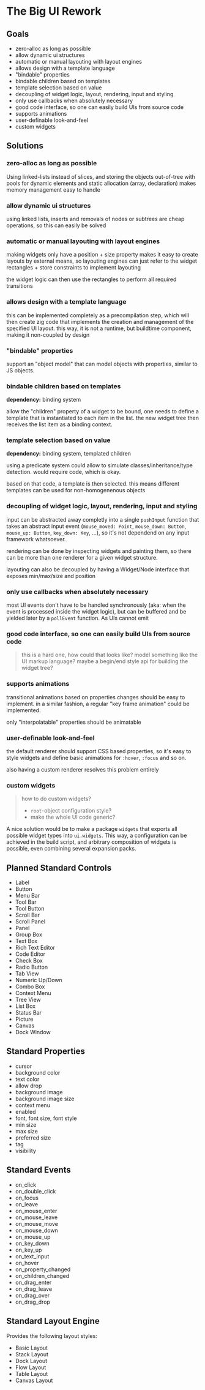 # The Big UI Rework

## Goals

- zero-alloc as long as possible
- allow dynamic ui structures
- automatic or manual layouting with layout engines
- allows design with a template language
- "bindable" properties
- bindable children based on templates
- template selection based on value
- decoupling of widget logic, layout, rendering, input and styling
- only use callbacks when absolutely necessary
- good code interface, so one can easily build UIs from source code
- supports animations
- user-definable look-and-feel
- custom widgets

## Solutions

### zero-alloc as long as possible

Using linked-lists instead of slices, and storing the objects out-of-tree with pools for dynamic elements and static allocation (array, declaration) makes memory management easy to handle

### allow dynamic ui structures

using linked lists, inserts and removals of nodes or subtrees are cheap operations, so this can easily be solved

### automatic or manual layouting with layout engines

making widgets only have a position + size property makes it easy to create layouts by external means, so layouting engines
can just refer to the widget rectangles + store constraints to implement layouting

the widget logic can then use the rectangles to perform all required transitions

### allows design with a template language

this can be implemented completely as a precompilation step, which will then create zig code that implements the creation and management
of the specified UI layout. this way, it is not a runtime, but buildtime component, making it non-coupled by design

### "bindable" properties

support an "object model" that can model objects with properties, similar to JS objects.

### bindable children based on templates

**dependency:** binding system

allow the "children" property of a widget to be bound, one needs to define a template that is instantiated to each item in the list.
the new widget tree then receives the list item as a binding context.

### template selection based on value

**dependency:** binding system, templated children

using a predicate system could allow to simulate classes/inheritance/type detection. would require code, which is okay.

based on that code, a template is then selected. this means different templates can be used for non-homogenenous objects

### decoupling of widget logic, layout, rendering, input and styling

input can be abstracted away completly into a single `pushInput` function that takes an abstract input
event (`mouse_moved: Point`, `mouse_down: Button`, `mouse_up: Button`, `key_down: Key`, ...), so it's not
dependend on any input framework whatsoever.

rendering can be done by inspecting widgets and painting them, so there can be more than one renderer
for a given widget structure.

layouting can also be decoupled by having a Widget/Node interface that exposes min/max/size and position

### only use callbacks when absolutely necessary

most UI events don't have to be handled synchronously (aka: when the event is processed inside the widget logic), but
can be buffered and be yielded later by a `pollEvent` function. As UIs cannot emit

### good code interface, so one can easily build UIs from source code

> this is a hard one, how could that looks like? model something like the UI markup language?
> maybe a begin/end style api for building the widget tree?

### supports animations

transitional animations based on properties changes should be easy to implement. in a similar fashion,
a regular "key frame animation" could be implemented.

only "interpolatable" properties should be animatable

### user-definable look-and-feel

the default renderer should support CSS based properties, so it's easy to style widgets and define basic
animations for `:hover`, `:focus` and so on.

also having a custom renderer resolves this problem entirely

### custom widgets

> how to do custom widgets?
>
> - `root`-object configuration style?
> - make the whole UI code generic?

A nice solution would be to make a package `widgets` that exports all possible widget types into
`ui.widgets`. This way, a configuration can be achieved in the build script, and arbitrary composition
of widgets is possible, even combining several expansion packs.

## Planned Standard Controls

- Label
- Button
- Menu Bar
- Tool Bar
- Tool Button
- Scroll Bar
- Scroll Panel
- Panel
- Group Box
- Text Box
- Rich Text Editor
- Code Editor
- Check Box
- Radio Button
- Tab View
- Numeric Up/Down
- Combo Box
- Context Menu
- Tree View
- List Box
- Status Bar
- Picture
- Canvas
- Dock Window

## Standard Properties

- cursor
- background color
- text color
- allow drop
- background image
- background image size
- context menu
- enabled
- font, font size, font style
- min size
- max size
- preferred size
- tag
- visibility

## Standard Events

- on_click
- on_double_click
- on_focus
- on_leave
- on_mouse_enter
- on_mouse_leave
- on_mouse_move
- on_mouse_down
- on_mouse_up
- on_key_down
- on_key_up
- on_text_input
- on_hover
- on_property_changed
- on_children_changed
- on_drag_enter
- on_drag_leave
- on_drag_over
- on_drag_drop

## Standard Layout Engine

Provides the following layout styles:

- Basic Layout
- Stack Layout
- Dock Layout
- Flow Layout
- Table Layout
- Canvas Layout
